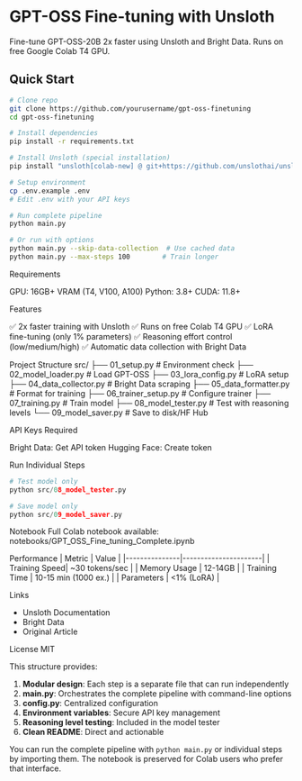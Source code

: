 # GPT-OSS Fine-tuning with Unsloth

Fine-tune GPT-OSS-20B 2x faster using Unsloth and Bright Data. Runs on free Google Colab T4 GPU.

## Quick Start
```bash
# Clone repo
git clone https://github.com/yourusername/gpt-oss-finetuning
cd gpt-oss-finetuning

# Install dependencies
pip install -r requirements.txt

# Install Unsloth (special installation)
pip install "unsloth[colab-new] @ git+https://github.com/unslothai/unsloth.git"

# Setup environment
cp .env.example .env
# Edit .env with your API keys

# Run complete pipeline
python main.py

# Or run with options
python main.py --skip-data-collection  # Use cached data
python main.py --max-steps 100        # Train longer
```

Requirements

GPU: 16GB+ VRAM (T4, V100, A100)
Python: 3.8+
CUDA: 11.8+

Features

✅ 2x faster training with Unsloth
✅ Runs on free Colab T4 GPU
✅ LoRA fine-tuning (only 1% parameters)
✅ Reasoning effort control (low/medium/high)
✅ Automatic data collection with Bright Data

Project Structure
src/
├── 01_setup.py         # Environment check
├── 02_model_loader.py  # Load GPT-OSS
├── 03_lora_config.py   # LoRA setup
├── 04_data_collector.py # Bright Data scraping
├── 05_data_formatter.py # Format for training
├── 06_trainer_setup.py  # Configure trainer
├── 07_training.py      # Train model
├── 08_model_tester.py  # Test with reasoning levels
└── 09_model_saver.py   # Save to disk/HF Hub

API Keys Required

Bright Data: Get API token
Hugging Face: Create token

Run Individual Steps
```python
# Test model only
python src/08_model_tester.py

# Save model only
python src/09_model_saver.py
```

Notebook
Full Colab notebook available: notebooks/GPT_OSS_Fine_tuning_Complete.ipynb

Performance
| Metric         | Value                |
|---------------|----------------------|
| Training Speed| ~30 tokens/sec       |
| Memory Usage  | 12-14GB              |
| Training Time | 10-15 min (1000 ex.) |
| Parameters    | <1% (LoRA)           |

Links
- Unsloth Documentation
- Bright Data
- Original Article

License
MIT

This structure provides:

1. **Modular design**: Each step is a separate file that can run independently
2. **main.py**: Orchestrates the complete pipeline with command-line options
3. **config.py**: Centralized configuration
4. **Environment variables**: Secure API key management
5. **Reasoning level testing**: Included in the model tester
6. **Clean README**: Direct and actionable

You can run the complete pipeline with `python main.py` or individual steps by importing them. The notebook is preserved for Colab users who prefer that interface.
